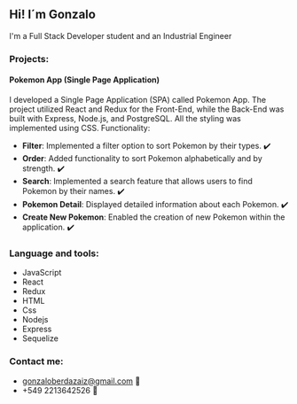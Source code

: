 ## Hi! I´m Gonzalo
I'm a Full Stack Developer student and an Industrial Engineer

### Projects:
#### Pokemon App (Single Page Application)
I developed a Single Page Application (SPA) called Pokemon App. The project utilized React and Redux for the Front-End, while the Back-End was built with Express, Node.js, and PostgreSQL. All the styling was implemented using CSS.
Functionality:
* **Filter**: Implemented a filter option to sort Pokemon by their types. ✔️
* **Order**: Added functionality to sort Pokemon alphabetically and by strength. ✔️
* **Search**: Implemented a search feature that allows users to find Pokemon by their names. ✔️
* **Pokemon Detail**: Displayed detailed information about each Pokemon. ✔️
* **Create New Pokemon**: Enabled the creation of new Pokemon within the application. ✔️

### Language and tools:
* JavaScript
* React
* Redux
* HTML
* Css
* Nodejs
* Express
* Sequelize

### Contact me:
* gonzaloberdazaiz@gmail.com 📧
* +549 2213642526 📲
